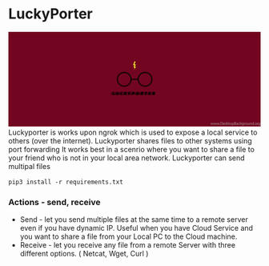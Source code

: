 # LuckyPorter
![logo](https://github.com/luckythandel/luckyporter/blob/master/assets/logo/logo.png)
Luckyporter is works upon ngrok which is used to expose a local service to others (over the internet). Luckyporter shares files to other systems using port forwarding
It works best in a scenrio where you want to share a file to your friend who is not in your local area network. Luckyporter can send multipal files 


```
pip3 install -r requirements.txt
```
### Actions - send, receive

* Send - let you send multiple files at the same time to a remote server even if you have dynamic IP. Useful when you have Cloud Service and you want to share a file from your Local PC to the Cloud machine.
* Receive - let you receive any file from a remote Server with three different options. ( Netcat, Wget, Curl )


